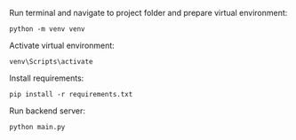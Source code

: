 Run terminal and navigate to project folder and prepare virtual environment:
~~~
python -m venv venv
~~~
Activate virtual environment:

~~~
venv\Scripts\activate
~~~

Install requirements:
~~~
pip install -r requirements.txt
~~~

Run backend server:
~~~
python main.py
~~~